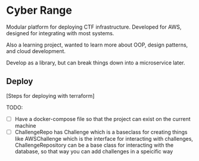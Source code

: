# Cyber Range

Modular platform for deploying CTF infrastructure. Developed for AWS, designed for integrating with most systems.

Also a learning project, wanted to learn more about OOP, design patterns, and cloud development.

Develop as a library, but can break things down into a microservice later.

## Deploy

[Steps for deploying with terraform]

TODO:
- [ ] Have a docker-compose file so that the project can exist on the current machine
- [ ] ChallengeRepo has Challenge which is a baseclass for creating things like AWSChallenge which is the interface for interacting with challenges, ChallengeRepository can be a base class for interacting with the database, so that way you can add challenges in a speicific way
